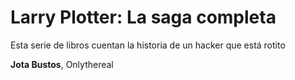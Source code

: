 # Larry Plotter: La saga completa

Esta serie de libros cuentan la historia de un hacker que está rotito

**Jota Bustos**, Onlythereal
